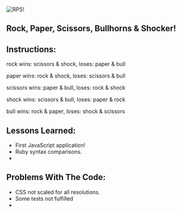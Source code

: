 ![RPS!](http://www.wpclipart.com/recreation/playing/playing_2/rock_paper_scissors.png)

Rock, Paper, Scissors, Bullhorns & Shocker!
--


Instructions:
--

rock wins: scissors & shock, 
     loses: paper & bull

paper wins: rock & shock, 
      loses: scissors & bull

scissors wins: paper & bull, 
         loses: rock & shock

shock wins: scissors & bull, 
      loses: paper & rock

bull wins: rock & paper, 
     loses: shock & scissors

Lessons Learned:
--
* First JavaScript application!
* Ruby syntax comparisons.
*

Problems With The Code:
--
* CSS not scaled for all resolutions.
* Some tests not fulfilled
*